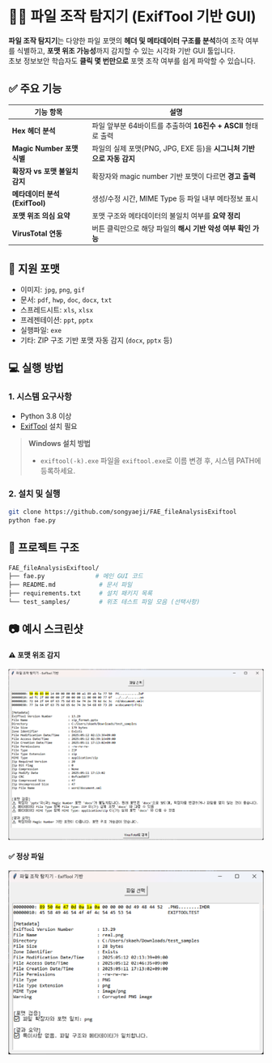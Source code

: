# 🕵️‍♀️ 파일 조작 탐지기 (ExifTool 기반 GUI)

**파일 조작 탐지기**는 다양한 파일 포맷의 **헤더 및 메타데이터 구조를 분석**하여 조작 여부를 식별하고, **포맷 위조 가능성**까지 감지할 수 있는 시각화 기반 GUI 툴입니다.  
초보 정보보안 학습자도 **클릭 몇 번만으로** 포맷 조작 여부를 쉽게 파악할 수 있습니다.


## ✅ 주요 기능

| 기능 항목                 | 설명                                                                 |
|--------------------------|----------------------------------------------------------------------|
| **Hex 헤더 분석**       | 파일 앞부분 64바이트를 추출하여 **16진수 + ASCII** 형태로 출력       |
| **Magic Number 포맷 식별** | 파일의 실제 포맷(PNG, JPG, EXE 등)을 **시그니처 기반으로 자동 감지** |
| **확장자 vs 포맷 불일치 감지** | 확장자와 magic number 기반 포맷이 다르면 **경고 출력**                |
| **메타데이터 분석 (ExifTool)** | 생성/수정 시간, MIME Type 등 파일 내부 메타정보 표시               |
| **포맷 위조 의심 요약**     | 포맷 구조와 메타데이터의 불일치 여부를 **요약 정리**                  |
| **VirusTotal 연동**       | 버튼 클릭만으로 해당 파일의 **해시 기반 악성 여부 확인 가능**        |


## 🧪 지원 포맷

- 이미지: `jpg`, `png`, `gif`  
- 문서: `pdf`, `hwp`, `doc`, `docx`, `txt`  
- 스프레드시트: `xls`, `xlsx`  
- 프레젠테이션: `ppt`, `pptx`  
- 실행파일: `exe`  
- 기타: ZIP 구조 기반 포맷 자동 감지 (`docx`, `pptx` 등)


## 💻 실행 방법

### 1. 시스템 요구사항
- Python 3.8 이상
- [ExifTool](https://exiftool.org/) 설치 필요

> **Windows 설치 방법**
> - `exiftool(-k).exe` 파일을 `exiftool.exe`로 이름 변경 후, 시스템 PATH에 등록하세요.

### 2. 설치 및 실행
```bash
git clone https://github.com/songyaeji/FAE_fileAnalysisExiftool
python fae.py
```


## 📂 프로젝트 구조
```bash
FAE_fileAnalysisExiftool/
├── fae.py              # 메인 GUI 코드
├── README.md            # 문서 파일
├── requirements.txt     # 설치 패키지 목록
└── test_samples/        # 위조 테스트 파일 모음 (선택사항)
```


## 📷 예시 스크린샷
#### ⚠️ 포맷 위조 감지
<img src="screenshots/danger.png" width="600"/>

#### ✅ 정상 파일
<img src="screenshots/ok.png" width="600"/>